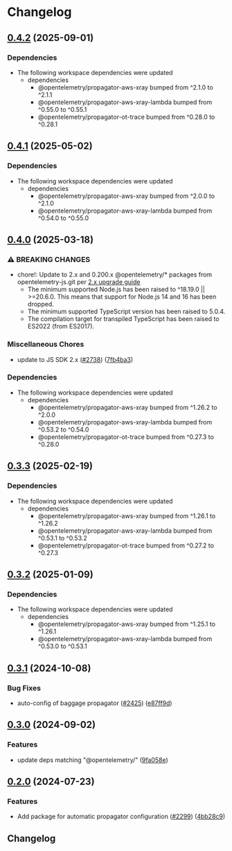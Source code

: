 # Changelog

## [0.4.2](https://github.com/open-telemetry/opentelemetry-js-contrib/compare/auto-configuration-propagators-v0.4.1...auto-configuration-propagators-v0.4.2) (2025-09-01)


### Dependencies

* The following workspace dependencies were updated
  * dependencies
    * @opentelemetry/propagator-aws-xray bumped from ^2.1.0 to ^2.1.1
    * @opentelemetry/propagator-aws-xray-lambda bumped from ^0.55.0 to ^0.55.1
    * @opentelemetry/propagator-ot-trace bumped from ^0.28.0 to ^0.28.1

## [0.4.1](https://github.com/open-telemetry/opentelemetry-js-contrib/compare/auto-configuration-propagators-v0.4.0...auto-configuration-propagators-v0.4.1) (2025-05-02)


### Dependencies

* The following workspace dependencies were updated
  * dependencies
    * @opentelemetry/propagator-aws-xray bumped from ^2.0.0 to ^2.1.0
    * @opentelemetry/propagator-aws-xray-lambda bumped from ^0.54.0 to ^0.55.0

## [0.4.0](https://github.com/open-telemetry/opentelemetry-js-contrib/compare/auto-configuration-propagators-v0.3.3...auto-configuration-propagators-v0.4.0) (2025-03-18)


### ⚠ BREAKING CHANGES

* chore!: Update to 2.x and 0.200.x @opentelemetry/* packages from opentelemetry-js.git per [2.x upgrade guide](https://github.com/open-telemetry/opentelemetry-js/blob/main/doc/upgrade-to-2.x.md)
  * The minimum supported Node.js has been raised to ^18.19.0 || >=20.6.0. This means that support for Node.js 14 and 16 has been dropped.
  * The minimum supported TypeScript version has been raised to 5.0.4.
  * The compilation target for transpiled TypeScript has been raised to ES2022 (from ES2017).

### Miscellaneous Chores

* update to JS SDK 2.x ([#2738](https://github.com/open-telemetry/opentelemetry-js-contrib/issues/2738)) ([7fb4ba3](https://github.com/open-telemetry/opentelemetry-js-contrib/commit/7fb4ba3bc36dc616bd86375cfd225722b850d0d5))


### Dependencies

* The following workspace dependencies were updated
  * dependencies
    * @opentelemetry/propagator-aws-xray bumped from ^1.26.2 to ^2.0.0
    * @opentelemetry/propagator-aws-xray-lambda bumped from ^0.53.2 to ^0.54.0
    * @opentelemetry/propagator-ot-trace bumped from ^0.27.3 to ^0.28.0

## [0.3.3](https://github.com/open-telemetry/opentelemetry-js-contrib/compare/auto-configuration-propagators-v0.3.2...auto-configuration-propagators-v0.3.3) (2025-02-19)


### Dependencies

* The following workspace dependencies were updated
  * dependencies
    * @opentelemetry/propagator-aws-xray bumped from ^1.26.1 to ^1.26.2
    * @opentelemetry/propagator-aws-xray-lambda bumped from ^0.53.1 to ^0.53.2
    * @opentelemetry/propagator-ot-trace bumped from ^0.27.2 to ^0.27.3

## [0.3.2](https://github.com/open-telemetry/opentelemetry-js-contrib/compare/auto-configuration-propagators-v0.3.1...auto-configuration-propagators-v0.3.2) (2025-01-09)


### Dependencies

* The following workspace dependencies were updated
  * dependencies
    * @opentelemetry/propagator-aws-xray bumped from ^1.25.1 to ^1.26.1
    * @opentelemetry/propagator-aws-xray-lambda bumped from ^0.53.0 to ^0.53.1

## [0.3.1](https://github.com/open-telemetry/opentelemetry-js-contrib/compare/auto-configuration-propagators-v0.3.0...auto-configuration-propagators-v0.3.1) (2024-10-08)


### Bug Fixes

* auto-config of baggage propagator ([#2425](https://github.com/open-telemetry/opentelemetry-js-contrib/issues/2425)) ([e87ff9d](https://github.com/open-telemetry/opentelemetry-js-contrib/commit/e87ff9def70dbb282a1acb65d103020a20a1a696))

## [0.3.0](https://github.com/open-telemetry/opentelemetry-js-contrib/compare/auto-configuration-propagators-v0.2.0...auto-configuration-propagators-v0.3.0) (2024-09-02)


### Features

* update deps matching "@opentelemetry/" ([9fa058e](https://github.com/open-telemetry/opentelemetry-js-contrib/commit/9fa058ebb919de4e2a4e1af95b3c792c6ea962ac))

## [0.2.0](https://github.com/open-telemetry/opentelemetry-js-contrib/compare/auto-configuration-propagators-v0.1.0...auto-configuration-propagators-v0.2.0) (2024-07-23)


### Features

* Add package for automatic propagator configuration ([#2299](https://github.com/open-telemetry/opentelemetry-js-contrib/issues/2299)) ([4bb28c9](https://github.com/open-telemetry/opentelemetry-js-contrib/commit/4bb28c99c29b52193bcd9d0f14202beac6c5dfa6))

## Changelog

